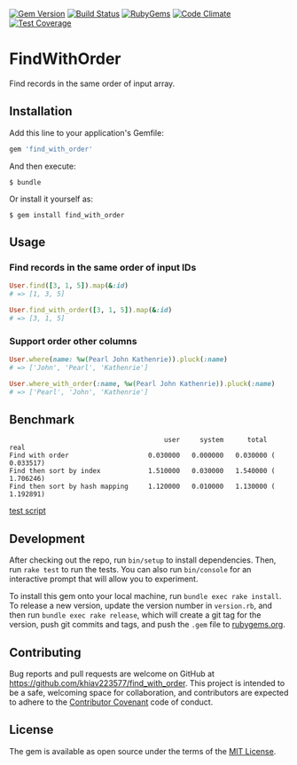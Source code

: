 [![Gem Version](https://img.shields.io/gem/v/find_with_order.svg?style=flat)](https://rubygems.org/gems/find_with_order)
[![Build Status](https://travis-ci.org/khiav223577/find_with_order.svg?branch=master)](https://travis-ci.org/khiav223577/find_with_order)
[![RubyGems](http://img.shields.io/gem/dt/find_with_order.svg?style=flat)](https://rubygems.org/gems/find_with_order)
[![Code Climate](https://codeclimate.com/github/khiav223577/find_with_order/badges/gpa.svg)](https://codeclimate.com/github/khiav223577/find_with_order)
[![Test Coverage](https://codeclimate.com/github/khiav223577/find_with_order/badges/coverage.svg)](https://codeclimate.com/github/khiav223577/find_with_order/coverage)

# FindWithOrder

Find records in the same order of input array.

## Installation

Add this line to your application's Gemfile:

```ruby
gem 'find_with_order'
```

And then execute:

    $ bundle

Or install it yourself as:

    $ gem install find_with_order

## Usage

### Find records in the same order of input IDs
```rb
User.find([3, 1, 5]).map(&:id)
# => [1, 3, 5] 

User.find_with_order([3, 1, 5]).map(&:id)
# => [3, 1, 5] 
```
### Support order other columns
```rb
User.where(name: %w(Pearl John Kathenrie)).pluck(:name)
# => ['John', 'Pearl', 'Kathenrie']

User.where_with_order(:name, %w(Pearl John Kathenrie)).pluck(:name)
# => ['Pearl', 'John', 'Kathenrie']
```

## Benchmark

```
                                       user     system      total        real
Find with order                    0.030000   0.000000   0.030000 (  0.033517)
Find then sort by index            1.510000   0.030000   1.540000 (  1.706246)
Find then sort by hash mapping     1.120000   0.010000   1.130000 (  1.192891)
```
[test script](https://github.com/khiav223577/find_with_order/issues/4)

## Development

After checking out the repo, run `bin/setup` to install dependencies. Then, run `rake test` to run the tests. You can also run `bin/console` for an interactive prompt that will allow you to experiment.

To install this gem onto your local machine, run `bundle exec rake install`. To release a new version, update the version number in `version.rb`, and then run `bundle exec rake release`, which will create a git tag for the version, push git commits and tags, and push the `.gem` file to [rubygems.org](https://rubygems.org).

## Contributing

Bug reports and pull requests are welcome on GitHub at https://github.com/khiav223577/find_with_order. This project is intended to be a safe, welcoming space for collaboration, and contributors are expected to adhere to the [Contributor Covenant](http://contributor-covenant.org) code of conduct.


## License

The gem is available as open source under the terms of the [MIT License](http://opensource.org/licenses/MIT).

